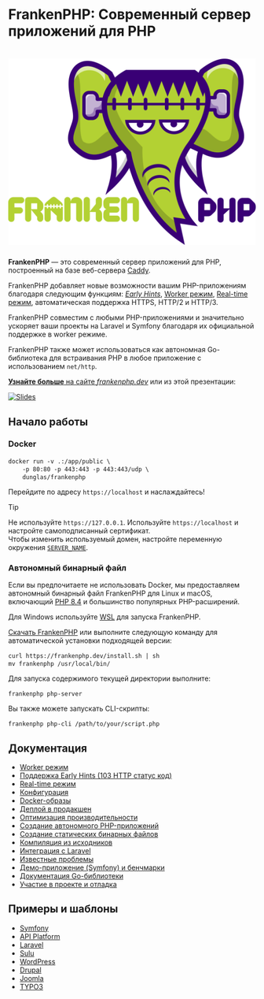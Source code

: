 # FrankenPHP: Современный сервер приложений для PHP

<h1 align="center"><a href="https://frankenphp.dev"><img src="../../frankenphp.png" alt="FrankenPHP" width="600"></a></h1>

**FrankenPHP** — это современный сервер приложений для PHP, построенный на базе веб-сервера [Caddy](https://caddyserver.com/).

FrankenPHP добавляет новые возможности вашим PHP-приложениям благодаря следующим функциям: [_Early Hints_](https://frankenphp.dev/docs/early-hints/), [Worker режим](https://frankenphp.dev/docs/worker/), [Real-time режим](https://frankenphp.dev/docs/mercure/), автоматическая поддержка HTTPS, HTTP/2 и HTTP/3.

FrankenPHP совместим с любыми PHP-приложениями и значительно ускоряет ваши проекты на Laravel и Symfony благодаря их официальной поддержке в worker режиме.

FrankenPHP также может использоваться как автономная Go-библиотека для встраивания PHP в любое приложение с использованием `net/http`.

[**Узнайте больше** на сайте _frankenphp.dev_](https://frankenphp.dev) или из этой презентации:

<a href="https://dunglas.dev/2022/10/frankenphp-the-modern-php-app-server-written-in-go/"><img src="https://dunglas.dev/wp-content/uploads/2022/10/frankenphp.png" alt="Slides" width="600"></a>

## Начало работы

### Docker

```console
docker run -v .:/app/public \
    -p 80:80 -p 443:443 -p 443:443/udp \
    dunglas/frankenphp
```

Перейдите по адресу `https://localhost` и наслаждайтесь!

> [!TIP]
>
> Не используйте `https://127.0.0.1`. Используйте `https://localhost` и настройте самоподписанный сертификат.  
> Чтобы изменить используемый домен, настройте переменную окружения [`SERVER_NAME`](config.md#переменные-окружения).

### Автономный бинарный файл

Если вы предпочитаете не использовать Docker, мы предоставляем автономный бинарный файл FrankenPHP для Linux и macOS, включающий [PHP 8.4](https://www.php.net/releases/8.4/en.php) и большинство популярных PHP-расширений.

Для Windows используйте [WSL](https://learn.microsoft.com/windows/wsl/) для запуска FrankenPHP.

[Скачать FrankenPHP](https://github.com/php/frankenphp/releases) или выполните следующую команду для автоматической установки подходящей версии:

```console
curl https://frankenphp.dev/install.sh | sh
mv frankenphp /usr/local/bin/
```

Для запуска содержимого текущей директории выполните:

```console
frankenphp php-server
```

Вы также можете запускать CLI-скрипты:

```console
frankenphp php-cli /path/to/your/script.php
```

## Документация

- [Worker режим](https://frankenphp.dev/docs/worker/)
- [Поддержка Early Hints (103 HTTP статус код)](https://frankenphp.dev/docs/early-hints/)
- [Real-time режим](https://frankenphp.dev/docs/mercure/)
- [Конфигурация](https://frankenphp.dev/docs/config/)
- [Docker-образы](https://frankenphp.dev/docs/docker/)
- [Деплой в продакшен](https://frankenphp.dev/docs/production/)
- [Оптимизация производительности](https://frankenphp.dev/docs/performance/)
- [Создание автономного PHP-приложений](https://frankenphp.dev/docs/embed/)
- [Создание статических бинарных файлов](https://frankenphp.dev/docs/static/)
- [Компиляция из исходников](https://frankenphp.dev/docs/compile/)
- [Интеграция с Laravel](https://frankenphp.dev/docs/laravel/)
- [Известные проблемы](https://frankenphp.dev/docs/known-issues/)
- [Демо-приложение (Symfony) и бенчмарки](https://github.com/dunglas/frankenphp-demo)
- [Документация Go-библиотеки](https://pkg.go.dev/github.com/dunglas/frankenphp)
- [Участие в проекте и отладка](https://frankenphp.dev/docs/contributing/)

## Примеры и шаблоны

- [Symfony](https://github.com/dunglas/symfony-docker)
- [API Platform](https://api-platform.com/docs/symfony)
- [Laravel](https://frankenphp.dev/docs/laravel/)
- [Sulu](https://sulu.io/blog/running-sulu-with-frankenphp)
- [WordPress](https://github.com/StephenMiracle/frankenwp)
- [Drupal](https://github.com/dunglas/frankenphp-drupal)
- [Joomla](https://github.com/alexandreelise/frankenphp-joomla)
- [TYPO3](https://github.com/ochorocho/franken-typo3)
